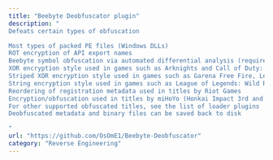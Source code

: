 ```yaml
---
title: "Beebyte Deobfuscator plugin"
description: "
Defeats certain types of obfuscation

Most types of packed PE files (Windows DLLs)
ROT encryption of API export names
Beebyte symbol obfuscation via automated differential analysis (requires  and an earlier unobfuscated IL2CPP or Mono version of the title)
XOR encryption style used in games such as Arknights and Call of Duty: Mobile
Striped XOR encryption style used in games such as Garena Free Fire, League of Legends: Wild Rift and Legends of Runeterra
String encryption style used in games such as League of Legends: Wild Rift
Reordering of registration metadata used in titles by Riot Games
Encryption/obfuscation used in titles by miHoYo (Honkai Impact 3rd and Genshin Impact) (requires miHoYo plugin)
For other supported obfuscated titles, see the list of loader plugins
Deobfuscated metadata and binary files can be saved back to disk

"
url: "https://github.com/OsOmE1/Beebyte-Deobfuscator"
category: "Reverse Engineering"
---
```


